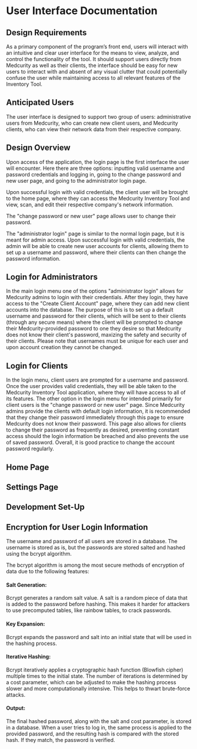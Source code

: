 # User Interface Documentation

## Design Requirements
As a primary component of the program’s front end, users will interact with an intuitive and clear user interface for the means to view, analyze, and control the functionality of the tool.
It should support users directly from Medcurity as well as their clients, the interface should be easy for new users to interact with and absent of any visual clutter that could potentially confuse the user
while maintaining access to all relevant features of the Inventory Tool. 

## Anticipated Users
The user interface is designed to support two group of users: administrative users from Medcurity, who can create new client users, and Medcurity clients, who can view their network data from their respective company.

## Design Overview
Upon access of the application, the login page is the first interface the user will encounter. Here there are three options: inputting valid username and password credentials and logging in, going to the change password and new user page, 
and going to the administrator login page. 

Upon successful login with valid credentials, the client user will be brought to the home page, where they can access the Medcurity Inventory Tool and view, scan, and edit their respective company's network information. 

The "change password or new user" page allows user to change their password.

The "administrator login" page is similar to the normal login page, but it is meant for admin access. Upon successful login with valid credentials, the admin will be able to create new user accounts for clients, allowing them to set up a 
username and password, where their clients can then change the password information.


## Login for Administrators

In the main login menu one of the options "administrator login" allows for Medcurity admins to login with their credentials. After they login, they have access to the "Create Client Account" page, where they can add new client accounts into the database.
The purpose of this is to set up a default username and password for their clients, which will be sent to their clients (through any secure means) where the client will be prompted to change their Medcurity-provided password to one they desire so that 
Medcurity does not know their client's password, maxizing the safety and security of their clients. Please note that usernames must be unique for each user and upon account creation they cannot be changed.

## Login for Clients

In the login menu, client users are prompted for a username and password. Once the user provides valid credentials, they will be able taken to the Medcurity Inventory Tool application, where they will have access to all of its features. 
The other option in the login menu for intended primarily for client users is the "change password or new user" page. Since Medcurity admins provide the clients with default login information, it is recommended that they change their password
immediately through this page to ensure Medcurity does not know their password. This page also allows for clients to change their password as frequently as desired, preventing constant access should the login information be breached and also prevents 
the use of saved password. Overall, it is good practice to change the account password regularly.

## Home Page



## Settings Page



## Development Set-Up



## Encryption for User Login Information
The username and password of all users are stored in a database. The username is stored as is, but the passwords are stored salted and hashed using the bcrypt algorithm.

The bcrypt algorithm is among the most secure methods of encryption of data due to the following features: 


#### Salt Generation: 
Bcrypt generates a random salt value. A salt is a random piece of data that is added to the password before hashing. This makes it harder for attackers to use precomputed tables, like rainbow tables, to crack passwords.


#### Key Expansion: 
Bcrypt expands the password and salt into an initial state that will be used in the hashing process.


#### Iterative Hashing:
Bcrypt iteratively applies a cryptographic hash function (Blowfish cipher) multiple times to the initial state. The number of iterations is determined by a cost parameter, which can be adjusted to make the hashing process slower and more computationally intensive. This helps to thwart brute-force attacks.


#### Output: 
The final hashed password, along with the salt and cost parameter, is stored in a database. When a user tries to log in, the same process is applied to the provided password, and the resulting hash is compared with the stored hash. If they match, the password is verified.
